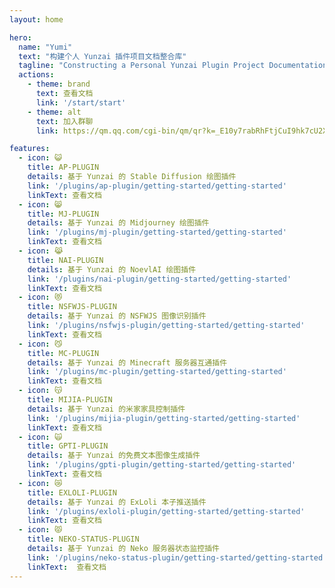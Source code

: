 ```yaml
---
layout: home

hero:
  name: "Yumi"
  text: "构建个人 Yunzai 插件项目文档整合库"
  tagline: "Constructing a Personal Yunzai Plugin Project Documentation Integration Repository"
  actions:
    - theme: brand
      text: 查看文档
      link: '/start/start'
    - theme: alt
      text: 加入群聊
      link: https://qm.qq.com/cgi-bin/qm/qr?k=_E10y7rabRhFtjCuI9hk7cU2XPA1BpTn&jump_from=webapi&authKey=YywtZebeJCz79MjUYuwaYyfcFOwvaQOiqQIj2tan7DuzN4F9RM6Eq2jrkZ7T+9BW

features:
  - icon: 😺
    title: AP-PLUGIN
    details: 基于 Yunzai 的 Stable Diffusion 绘图插件
    link: '/plugins/ap-plugin/getting-started/getting-started'
    linkText: 查看文档
  - icon: 😸
    title: MJ-PLUGIN
    details: 基于 Yunzai 的 Midjourney 绘图插件
    link: '/plugins/mj-plugin/getting-started/getting-started'
    linkText: 查看文档
  - icon: 😹
    title: NAI-PLUGIN
    details: 基于 Yunzai 的 NoevlAI 绘图插件
    link: '/plugins/nai-plugin/getting-started/getting-started'
    linkText: 查看文档
  - icon: 😻
    title: NSFWJS-PLUGIN
    details: 基于 Yunzai 的 NSFWJS 图像识别插件
    link: '/plugins/nsfwjs-plugin/getting-started/getting-started'
    linkText: 查看文档
  - icon: 😼
    title: MC-PLUGIN
    details: 基于 Yunzai 的 Minecraft 服务器互通插件
    link: '/plugins/mc-plugin/getting-started/getting-started'
    linkText: 查看文档
  - icon: 😽
    title: MIJIA-PLUGIN
    details: 基于 Yunzai 的米家家具控制插件
    link: '/plugins/mijia-plugin/getting-started/getting-started'
    linkText: 查看文档
  - icon: 🙀
    title: GPTI-PLUGIN
    details: 基于 Yunzai 的免费文本图像生成插件
    link: '/plugins/gpti-plugin/getting-started/getting-started'
    linkText: 查看文档
  - icon: 😿
    title: EXLOLI-PLUGIN
    details: 基于 Yunzai 的 ExLoli 本子推送插件
    link: '/plugins/exloli-plugin/getting-started/getting-started'
    linkText: 查看文档
  - icon: 😾
    title: NEKO-STATUS-PLUGIN
    details: 基于 Yunzai 的 Neko 服务器状态监控插件
    link: '/plugins/neko-status-plugin/getting-started/getting-started'
    linkText:  查看文档
---
```

